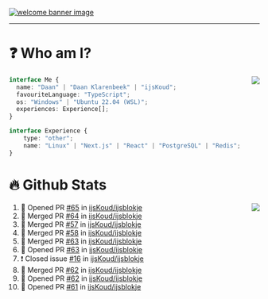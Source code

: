 <h1 align="center" style="display:none;"></h1>

<a href="https://ijskoud.dev/"><img src="https://cdn.ijskoud.dev/files/IIcds5oPKl.png" alt="welcome banner image" /></a>

---

# ❓ Who am I?

<img align="right" src="http://gh-stats.ijskoud.dev/api/top-langs?username=ijsKoud&cache_seconds=1800&layout=compact&hide_border=true&hide_rank=true&show_icons=true&theme=dark&title_color=ffffff&hide_border=true&locale=en" />

```typescript
interface Me {
  name: "Daan" | "Daan Klarenbeek" | "ijsKoud";
  favouriteLanguage: "TypeScript";
  os: "Windows" | "Ubuntu 22.04 (WSL)";
  experiences: Experience[];
}

interface Experience {
    type: "other";
    name: "Linux" | "Next.js" | "React" | "PostgreSQL" | "Redis";
}
```

# 🔥 Github Stats

<img align="right" src="http://gh-stats.ijskoud.dev/api? username=ijsKoud&cache_seconds=1800&hide_border=true&hide_rank=true&show_icons=true&theme=dark&title_color=ffffff&hide_border=true&locale=en">

<!--START_SECTION:activity-->
1. 💪 Opened PR [#65](https://github.com/ijsKoud/ijsblokje/pull/65) in [ijsKoud/ijsblokje](https://github.com/ijsKoud/ijsblokje)
2. 🎉 Merged PR [#64](https://github.com/ijsKoud/ijsblokje/pull/64) in [ijsKoud/ijsblokje](https://github.com/ijsKoud/ijsblokje)
3. 🎉 Merged PR [#57](https://github.com/ijsKoud/ijsblokje/pull/57) in [ijsKoud/ijsblokje](https://github.com/ijsKoud/ijsblokje)
4. 🎉 Merged PR [#58](https://github.com/ijsKoud/ijsblokje/pull/58) in [ijsKoud/ijsblokje](https://github.com/ijsKoud/ijsblokje)
5. 🎉 Merged PR [#63](https://github.com/ijsKoud/ijsblokje/pull/63) in [ijsKoud/ijsblokje](https://github.com/ijsKoud/ijsblokje)
6. 💪 Opened PR [#63](https://github.com/ijsKoud/ijsblokje/pull/63) in [ijsKoud/ijsblokje](https://github.com/ijsKoud/ijsblokje)
7. ❗️ Closed issue [#16](https://github.com/ijsKoud/ijsblokje/issues/16) in [ijsKoud/ijsblokje](https://github.com/ijsKoud/ijsblokje)
8. 🎉 Merged PR [#62](https://github.com/ijsKoud/ijsblokje/pull/62) in [ijsKoud/ijsblokje](https://github.com/ijsKoud/ijsblokje)
9. 💪 Opened PR [#62](https://github.com/ijsKoud/ijsblokje/pull/62) in [ijsKoud/ijsblokje](https://github.com/ijsKoud/ijsblokje)
10. 💪 Opened PR [#61](https://github.com/ijsKoud/ijsblokje/pull/61) in [ijsKoud/ijsblokje](https://github.com/ijsKoud/ijsblokje)
<!--END_SECTION:activity-->

<h1 align="center" style="display:none;"></h1>
